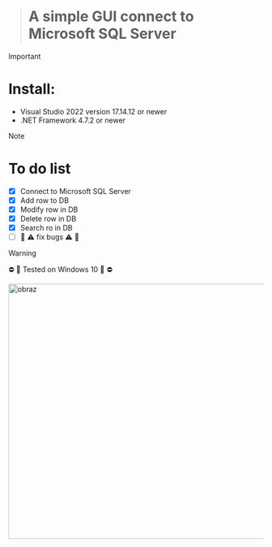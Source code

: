 > # A simple GUI connect to Microsoft SQL Server

> [!IMPORTANT]
> # Install:
> - Visual Studio 2022 version 17.14.12 or newer
> - .NET Framework 4.7.2 or newer

> [!NOTE]
> # To do list
> - [x] Connect to Microsoft SQL Server
> - [x] Add row to DB
> - [x] Modify row in DB
> - [x] Delete row in DB
> - [x] Search ro in DB
> - [ ] 🚧 ⚠️ fix bugs ⚠️ 🚧

> [!WARNING]
> ⛔ 🚨 Tested on Windows 10  🚨 ⛔

<img width="1211" height="503" alt="obraz" src="https://github.com/user-attachments/assets/ccdd8e13-ba54-41e4-80a8-e3eff0015f07" />








